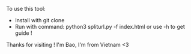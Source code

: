 To use this tool:
- Install with git clone
- Run with command: python3 spliturl.py -f index.html or use -h to get guide !

Thanks for visiting !
I'm Bao, I'm from Vietnam <3
